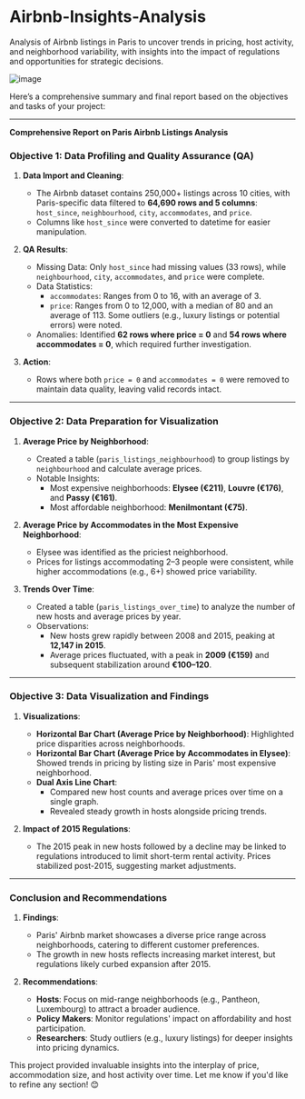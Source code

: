 # Airbnb-Insights-Analysis
Analysis of Airbnb listings in Paris to uncover trends in pricing, host activity, and neighborhood variability, with insights into the impact of regulations and opportunities for strategic decisions.

![image](https://github.com/user-attachments/assets/016d57d8-38ba-43bf-9424-c8da12d9d9e0)

Here’s a comprehensive summary and final report based on the objectives and tasks of your project:

---

**Comprehensive Report on Paris Airbnb Listings Analysis**

### **Objective 1: Data Profiling and Quality Assurance (QA)**
1. **Data Import and Cleaning**:
   - The Airbnb dataset contains 250,000+ listings across 10 cities, with Paris-specific data filtered to **64,690 rows and 5 columns**: `host_since`, `neighbourhood`, `city`, `accommodates`, and `price`.
   - Columns like `host_since` were converted to datetime for easier manipulation.

2. **QA Results**:
   - Missing Data: Only `host_since` had missing values (33 rows), while `neighbourhood`, `city`, `accommodates`, and `price` were complete.
   - Data Statistics:
     - `accommodates`: Ranges from 0 to 16, with an average of 3.
     - `price`: Ranges from 0 to 12,000, with a median of 80 and an average of 113. Some outliers (e.g., luxury listings or potential errors) were noted.
   - Anomalies: Identified **62 rows where price = 0** and **54 rows where accommodates = 0**, which required further investigation.

3. **Action**:
   - Rows where both `price = 0` and `accommodates = 0` were removed to maintain data quality, leaving valid records intact.

---

### **Objective 2: Data Preparation for Visualization**
1. **Average Price by Neighborhood**:
   - Created a table (`paris_listings_neighbourhood`) to group listings by `neighbourhood` and calculate average prices.
   - Notable Insights:
     - Most expensive neighborhoods: **Elysee (€211)**, **Louvre (€176)**, and **Passy (€161)**.
     - Most affordable neighborhood: **Menilmontant (€75)**.

2. **Average Price by Accommodates in the Most Expensive Neighborhood**:
   - Elysee was identified as the priciest neighborhood.
   - Prices for listings accommodating 2–3 people were consistent, while higher accommodations (e.g., 6+) showed price variability.

3. **Trends Over Time**:
   - Created a table (`paris_listings_over_time`) to analyze the number of new hosts and average prices by year.
   - Observations:
     - New hosts grew rapidly between 2008 and 2015, peaking at **12,147 in 2015**.
     - Average prices fluctuated, with a peak in **2009 (€159)** and subsequent stabilization around **€100–120**.

---

### **Objective 3: Data Visualization and Findings**
1. **Visualizations**:
   - **Horizontal Bar Chart (Average Price by Neighborhood)**: Highlighted price disparities across neighborhoods.
   - **Horizontal Bar Chart (Average Price by Accommodates in Elysee)**: Showed trends in pricing by listing size in Paris' most expensive neighborhood.
   - **Dual Axis Line Chart**:
     - Compared new host counts and average prices over time on a single graph.
     - Revealed steady growth in hosts alongside pricing trends.

2. **Impact of 2015 Regulations**:
   - The 2015 peak in new hosts followed by a decline may be linked to regulations introduced to limit short-term rental activity. Prices stabilized post-2015, suggesting market adjustments.
---

### **Conclusion and Recommendations**
1. **Findings**:
   - Paris' Airbnb market showcases a diverse price range across neighborhoods, catering to different customer preferences.
   - The growth in new hosts reflects increasing market interest, but regulations likely curbed expansion after 2015.

2. **Recommendations**:
   - **Hosts**: Focus on mid-range neighborhoods (e.g., Pantheon, Luxembourg) to attract a broader audience.
   - **Policy Makers**: Monitor regulations' impact on affordability and host participation.
   - **Researchers**: Study outliers (e.g., luxury listings) for deeper insights into pricing dynamics.

This project provided invaluable insights into the interplay of price, accommodation size, and host activity over time. Let me know if you'd like to refine any section! 😊
